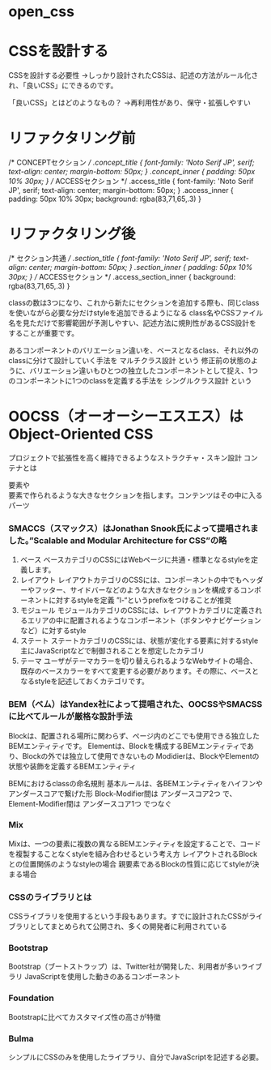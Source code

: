 # open_css

# CSSを設計する

CSSを設計する必要性
→しっかり設計されたCSSは、記述の方法がルール化され、「良いCSS」にできるのです。

「良いCSS」とはどのようなもの？
→再利用性があり、保守・拡張しやすい

# リファクタリング前
/* CONCEPTセクション */
.concept_title {
  font-family: 'Noto Serif JP', serif;
  text-align: center;
  margin-bottom: 50px;
}
.concept_inner {
  padding: 50px 10% 30px;
}
/* ACCESSセクション */
.access_title {
  font-family: 'Noto Serif JP', serif;
  text-align: center;
  margin-bottom: 50px;
}
.access_inner {
  padding: 50px 10% 30px;
  background: rgba(83,71,65,.3)
}

# リファクタリング後
/* セクション共通 */
.section_title {
  font-family: 'Noto Serif JP', serif;
  text-align: center;
  margin-bottom: 50px;
}
.section_inner {
  padding: 50px 10% 30px;
}
/* ACCESSセクション */
.access_section_inner {
  background: rgba(83,71,65,.3)
}

classの数は3つになり、これから新たにセクションを追加する際も、同じclassを使いながら必要な分だけstyleを追加できるようになる
class名やCSSファイル名を見ただけで影響範囲が予測しやすい、記述方法に規則性があるCSS設計をすることが重要です。

あるコンポーネントのバリエーション違いを、ベースとなるclass、それ以外のclassに分けて設計していく手法を マルチクラス設計 という
修正前の状態のように、バリエーション違いもひとつの独立したコンポーネントとして捉え、1つのコンポーネントに1つのclassを定義する手法を シングルクラス設計 という

# OOCSS（オーオーシーエスエス）はObject-Oriented CSS
プロジェクトで拡張性を高く維持できるようなストラクチャ・スキン設計
コンテナとは<section>要素や<article>要素で作られるような大きなセクションを指します。コンテンツはその中に入るパーツ

# SMACCS（スマックス）はJonathan Snook氏によって提唱されました。”Scalable and Modular Architecture for CSS”の略
1. ベース
 ベースカテゴリのCSSにはWebページに共通・標準となるstyleを定義します。
2. レイアウト
 レイアウトカテゴリのCSSには、コンポーネントの中でもヘッダーやフッター、サイドバーなどのような大きなセクションを構成するコンポーネントに対するstyleを定義
 ”l-“というprefixをつけることが推奨
3. モジュール
 モジュールカテゴリのCSSには、レイアウトカテゴリに定義されるエリアの中に配置されるようなコンポーネント（ボタンやナビゲーションなど）に対するstyle
4. ステート
 ステートカテゴリのCSSには、状態が変化する要素に対するstyle
 主にJavaScriptなどで制御されることを想定したカテゴリ
5. テーマ
 ユーザがテーマカラーを切り替えられるようなWebサイトの場合、既存のベースカラーをすべて変更する必要があります。その際に、ベースとなるstyleを記述しておくカテゴリです。

 # BEM（ベム）はYandex社によって提唱された、OOCSSやSMACSSに比べてルールが厳格な設計手法
 Blockは、配置される場所に関わらず、ページ内のどこでも使用できる独立したBEMエンティティです。
 Elementは、Blockを構成するBEMエンティティであり、Blockの外では独立して使用できないもの
 Modidierは、BlockやElementの状態や装飾を定義するBEMエンティティ

 BEMにおけるclassの命名規則
 基本ルールは、各BEMエンティティをハイフンやアンダースコアで繋げた形
 Block-Modifier間は アンダースコア2つ で、Element-Modifier間は アンダースコア1つ でつなぐ

 # Mix
Mixは、一つの要素に複数の異なるBEMエンティティを設定することで、コードを複製することなくstyleを組み合わせるという考え方
レイアウトされるBlockとの位置関係のようなstyleの場合
親要素であるBlockの性質に応じてstyleが決まる場合

# CSSのライブラリとは
CSSライブラリを使用するという手段もあります。すでに設計されたCSSがライブラリとしてまとめられて公開され、多くの開発者に利用されている

# Bootstrap
Bootstrap（ブートストラップ）は、Twitter社が開発した、利用者が多いライブラリ
JavaScriptを使用した動きのあるコンポーネント

# Foundation
Bootstrapに比べてカスタマイズ性の高さが特徴

# Bulma
シンプルにCSSのみを使用したライブラリ、自分でJavaScriptを記述する必要。


